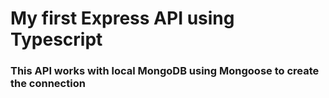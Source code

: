# My first Express API using Typescript

### This API works with local MongoDB using Mongoose to create the connection